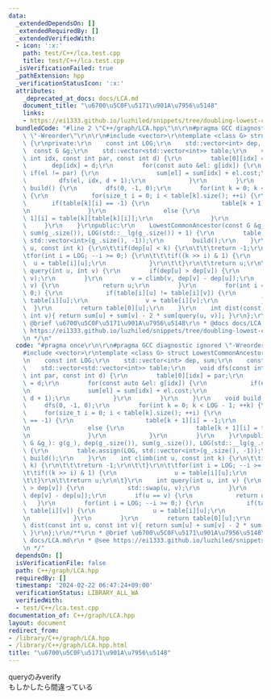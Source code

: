 ```yaml
---
data:
  _extendedDependsOn: []
  _extendedRequiredBy: []
  _extendedVerifiedWith:
  - icon: ':x:'
    path: test/C++/lca.test.cpp
    title: test/C++/lca.test.cpp
  _isVerificationFailed: true
  _pathExtension: hpp
  _verificationStatusIcon: ':x:'
  attributes:
    _deprecated_at_docs: docs/LCA.md
    document_title: "\u6700\u5C0F\u5171\u901A\u7956\u5148"
    links:
    - https://ei1333.github.io/luzhiled/snippets/tree/doubling-lowest-common-ancestor.html
  bundledCode: "#line 2 \"C++/graph/LCA.hpp\"\n\r\n#pragma GCC diagnostic ignored\
    \ \"-Wreorder\"\r\n\r\n#include <vector>\r\ntemplate <class G> struct LowestCommonAncestor\
    \ {\r\nprivate:\r\n    const int LOG;\r\n    std::vector<int> dep, sum;\r\n  \
    \  const G &g;\r\n    std::vector<std::vector<int>> table;\r\n    void dfs(const\
    \ int idx, const int par, const int d) {\r\n        table[0][idx] = par;\r\n \
    \       dep[idx] = d;\r\n        for(const auto &el: g[idx]) {\r\n           \
    \ if(el != par) {\r\n                sum[el] = sum[idx] + el.cost;\r\n       \
    \         dfs(el, idx, d + 1);\r\n            }\r\n        }\r\n    }\r\n    void\
    \ build() {\r\n        dfs(0, -1, 0);\r\n        for(int k = 0; k < LOG - 1; ++k)\
    \ {\r\n            for(size_t i = 0; i < table[k].size(); ++i) {\r\n         \
    \       if(table[k][i] == -1) {\r\n                    table[k + 1][i] = -1;\r\
    \n                }\r\n                else {\r\n                    table[k +\
    \ 1][i] = table[k][table[k][i]];\r\n                }\r\n            }\r\n   \
    \     }\r\n    }\r\npublic:\r\n    LowestCommonAncestor(const G &g_): g(g_), dep(g_.size()),\
    \ sum(g_.size()), LOG(std::__lg(g_.size()) + 1) {\r\n        table.assign(LOG,\
    \ std::vector<int>(g_.size(), -1));\r\n        build();\r\n    }\r\n    int climb(int\
    \ u, const int k) {\r\n\t\tif(dep[u] < k) {\r\n\t\t\treturn -1;\r\n\t\t}\r\n\t\
    \tfor(int i = LOG; --i >= 0;) {\r\n\t\t\tif((k >> i) & 1) {\r\n              \
    \  u = table[i][u];\r\n            }\r\n\t\t}\r\n\t\treturn u;\r\n\t}\r\n    int\
    \ query(int u, int v) {\r\n        if(dep[u] > dep[v]) {\r\n            std::swap(u,\
    \ v);\r\n        }\r\n        v = climb(v, dep[v] - dep[u]);\r\n        if(u ==\
    \ v) {\r\n            return u;\r\n        }\r\n        for(int i = LOG; --i >=\
    \ 0;) {\r\n            if(table[i][u] != table[i][v]) {\r\n                u =\
    \ table[i][u];\r\n                v = table[i][v];\r\n            }\r\n      \
    \  }\r\n        return table[0][u];\r\n    }\r\n    int dist(const int u, const\
    \ int v){ return sum[u] + sum[v] - 2 * sum[query(u, v)]; }\r\n};\r\n/**\r\n *\
    \ @brief \u6700\u5C0F\u5171\u901A\u7956\u5148\r\n * @docs docs/LCA.md\r\n * @see\
    \ https://ei1333.github.io/luzhiled/snippets/tree/doubling-lowest-common-ancestor.html\r\
    \n */\n"
  code: "#pragma once\r\n\r\n#pragma GCC diagnostic ignored \"-Wreorder\"\r\n\r\n\
    #include <vector>\r\ntemplate <class G> struct LowestCommonAncestor {\r\nprivate:\r\
    \n    const int LOG;\r\n    std::vector<int> dep, sum;\r\n    const G &g;\r\n\
    \    std::vector<std::vector<int>> table;\r\n    void dfs(const int idx, const\
    \ int par, const int d) {\r\n        table[0][idx] = par;\r\n        dep[idx]\
    \ = d;\r\n        for(const auto &el: g[idx]) {\r\n            if(el != par) {\r\
    \n                sum[el] = sum[idx] + el.cost;\r\n                dfs(el, idx,\
    \ d + 1);\r\n            }\r\n        }\r\n    }\r\n    void build() {\r\n   \
    \     dfs(0, -1, 0);\r\n        for(int k = 0; k < LOG - 1; ++k) {\r\n       \
    \     for(size_t i = 0; i < table[k].size(); ++i) {\r\n                if(table[k][i]\
    \ == -1) {\r\n                    table[k + 1][i] = -1;\r\n                }\r\
    \n                else {\r\n                    table[k + 1][i] = table[k][table[k][i]];\r\
    \n                }\r\n            }\r\n        }\r\n    }\r\npublic:\r\n    LowestCommonAncestor(const\
    \ G &g_): g(g_), dep(g_.size()), sum(g_.size()), LOG(std::__lg(g_.size()) + 1)\
    \ {\r\n        table.assign(LOG, std::vector<int>(g_.size(), -1));\r\n       \
    \ build();\r\n    }\r\n    int climb(int u, const int k) {\r\n\t\tif(dep[u] <\
    \ k) {\r\n\t\t\treturn -1;\r\n\t\t}\r\n\t\tfor(int i = LOG; --i >= 0;) {\r\n\t\
    \t\tif((k >> i) & 1) {\r\n                u = table[i][u];\r\n            }\r\n\
    \t\t}\r\n\t\treturn u;\r\n\t}\r\n    int query(int u, int v) {\r\n        if(dep[u]\
    \ > dep[v]) {\r\n            std::swap(u, v);\r\n        }\r\n        v = climb(v,\
    \ dep[v] - dep[u]);\r\n        if(u == v) {\r\n            return u;\r\n     \
    \   }\r\n        for(int i = LOG; --i >= 0;) {\r\n            if(table[i][u] !=\
    \ table[i][v]) {\r\n                u = table[i][u];\r\n                v = table[i][v];\r\
    \n            }\r\n        }\r\n        return table[0][u];\r\n    }\r\n    int\
    \ dist(const int u, const int v){ return sum[u] + sum[v] - 2 * sum[query(u, v)];\
    \ }\r\n};\r\n/**\r\n * @brief \u6700\u5C0F\u5171\u901A\u7956\u5148\r\n * @docs\
    \ docs/LCA.md\r\n * @see https://ei1333.github.io/luzhiled/snippets/tree/doubling-lowest-common-ancestor.html\r\
    \n */"
  dependsOn: []
  isVerificationFile: false
  path: C++/graph/LCA.hpp
  requiredBy: []
  timestamp: '2024-02-22 06:47:24+09:00'
  verificationStatus: LIBRARY_ALL_WA
  verifiedWith:
  - test/C++/lca.test.cpp
documentation_of: C++/graph/LCA.hpp
layout: document
redirect_from:
- /library/C++/graph/LCA.hpp
- /library/C++/graph/LCA.hpp.html
title: "\u6700\u5C0F\u5171\u901A\u7956\u5148"
---
```

queryのみverify  
もしかしたら間違っている